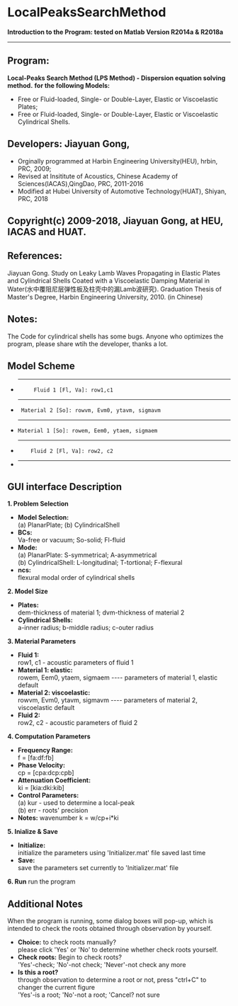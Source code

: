 #                                   LocalPeaksSearchMethod
  **Introduction to the Program: tested on Matlab Version R2014a & R2018a**
**********************************************************************************
## Program: 
   **Local-Peaks Search Method (LPS Method) - Dispersion equation solving method.**
   **for the following Models:**
*  Free or Fluid-loaded, Single- or Double-Layer, Elastic or Viscoelastic Plates;
*  Free or Fluid-loaded, Single- or Double-Layer, Elastic or Viscoelastic Cylindrical Shells.

## Developers: Jiayuan Gong,
*  Orginally programmed at Harbin Engineering University(HEU), hrbin, PRC, 2009;
*  Revised at Insititute of Acoustics, Chinese Academy of Sciences(IACAS),QingDao, PRC, 2011-2016
*  Modified at Hubei University of Automotive Technology(HUAT), Shiyan, PRC, 2018

## Copyright(c) 2009-2018, Jiayuan Gong, at HEU, IACAS and HUAT.

## References: 
Jiayuan Gong. Study on Leaky Lamb Waves Propagating in Elastic Plates
and Cylindrical Shells Coated with a Viscoelastic Damping Material in Water(水中覆阻尼层弹性板及柱壳中的漏Lamb波研究). 
Graduation Thesis of Master's Degree, Harbin Engineering University, 2010. (in Chinese)

## Notes:  
The Code for cylindrical shells has some bugs. Anyone who optimizes
the program, please share wtih the developer, thanks a lot.

 ## Model Scheme
* -----------------------------------------------------------------
           Fluid 1 [Fl, Va]: row1,c1
* -----------------------------------------------------------------
       Material 2 [So]: rowvm, Evm0, ytavm, sigmavm      
*  ----------------------------------------------------------------
       Material 1 [So]: rowem, Eem0, ytaem, sigmaem
*  ----------------------------------------------------------------
           Fluid 2 [Fl, Va]: row2, c2
* -----------------------------------------------------------------

## GUI interface Description
**1. Problem Selection**
*  **Model Selection:**     
    (a) PlanarPlate; (b) CylindricalShell
*  **BCs:**    
    Va-free or vacuum; So-solid; Fl-fluid
*  **Mode:**    
    (a) PlanarPlate: S-symmetrical; A-asymmetrical    
    (b) CylindricalShell: L-longitudinal; T-tortional; F-flexural
*  **ncs:**    
    flexural modal order of cylindrical shells
	
**2. Model Size**
*  **Plates:**    
    dem-thickness of material 1;    dvm-thickness of material 2
*  **Cylindrical Shells:**    
    a-inner radius;    b-middle radius;    c-outer radius

**3. Material Parameters**
*  **Fluid 1:**    
    row1, c1 - acoustic parameters of fluid 1
*  **Material 1: elastic:**    
    rowem, Eem0, ytaem, sigmaem ---- parameters of material 1, elastic default
*  **Material 2: viscoelastic:**    
    rowvm, Evm0, ytavm, sigmavm ---- parameters of material 2, viscoelastic default
*  **Fluid 2:**    
    row2, c2 - acoustic parameters of fluid 2

**4. Computation Parameters**
*   **Frequency Range:**     
     f = [fa:df:fb]
*   **Phase Velocity:**    
     cp = [cpa:dcp:cpb]
*   **Attenuation Coefficient:**    
     ki = [kia:dki:kib]
*   **Control Parameters:**    
    (a) kur - used to determine a local-peak    
    (b) err - roots' precision
* **Notes:** wavenumber k = w/cp+i*ki

**5. Inialize & Save**
*  **Initialize:**    
     initialize the parameters using 'Initializer.mat' file saved last time
*  **Save:**    
     save the parameters set currently to 'Initializer.mat' file
	 
**6. Run**
  run the program
  

## Additional Notes
  When the program is running, some dialog boxes will pop-up, which is intended to 
  check the roots obtained through observation by yourself. 
*  **Choice:** to check roots manually?    
      please click 'Yes' or 'No' to determine whether check roots yourself.
*  **Check roots:** Begin to check roots?     
      'Yes'-check; 'No'-not check; 'Never'-not check any more
*  **Is this a root?**     
     through observation to determine a root or not, press "ctrl+C" to changer the current figure    
          'Yes'-is a root; 'No'-not a root; 'Cancel? not sure

